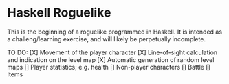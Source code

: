 Haskell Roguelike
===

This is the beginning of a roguelike programmed in Haskell.  It is intended as a challeng/learning exercise, and will likely be perpetually incomplete.

TO DO:
[X] Movement of the player character
[X] Line-of-sight calculation and indication on the level map
[X] Automatic generation of random level maps
[] Player statistics; e.g. health
[] Non-player characters
[] Battle
[] Items
